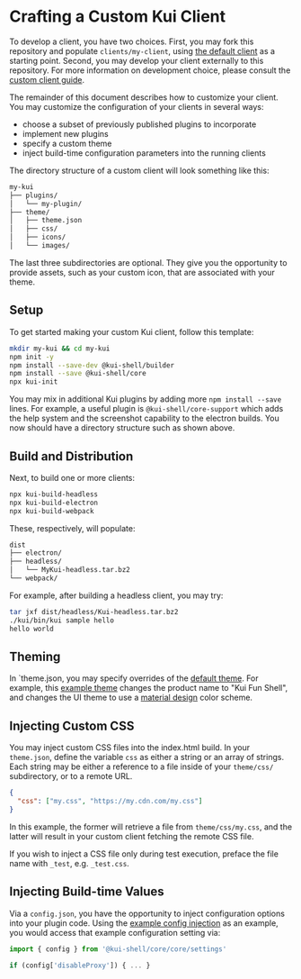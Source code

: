 # Crafting a Custom Kui Client

To develop a client, you have two choices. First, you may fork this
repository and populate `clients/my-client`, using [the default
client](../../clients/default) as a starting point. Second, you may
develop your client externally to this repository. For more
information on development choice, please consult the [custom client
guide](custom-clients.md).

The remainder of this document describes how to customize your client.
You may customize the configuration of your clients in several ways:

- choose a subset of previously published plugins to incorporate
- implement new plugins
- specify a custom theme
- inject build-time configuration parameters into the running clients

The directory structure of a custom client will look something like this:

```bash
my-kui
├── plugins/
│   └── my-plugin/
├── theme/
│   ├── theme.json
│   ├── css/
│   ├── icons/
│   └── images/
```

The last three subdirectories are optional. They give you the
opportunity to provide assets, such as your custom icon, that are
associated with your theme.

## Setup

To get started making your custom Kui client, follow this
template:

```bash
mkdir my-kui && cd my-kui
npm init -y
npm install --save-dev @kui-shell/builder
npm install --save @kui-shell/core
npx kui-init
```

You may mix in additional Kui plugins by adding more `npm install --save` lines. For example, a useful plugin is
`@kui-shell/core-support` which adds the help system and the
screenshot capability to the electron builds. You now should have a
directory structure such as shown above.

## Build and Distribution

Next, to build one or more clients:

```bash
npx kui-build-headless
npx kui-build-electron
npx kui-build-webpack
```

These, respectively, will populate:

```bash
dist
├── electron/
├── headless/
│   └── MyKui-headless.tar.bz2
└── webpack/
```

For example, after building a headless client, you may try:

```bash
tar jxf dist/headless/Kui-headless.tar.bz2
./kui/bin/kui sample hello
hello world
```

## Theming

In `theme.json, you may specify overrides of the [default
theme](../../clients/default/theme/theme.json). For example, this
[example
theme](../../packages/kui-builder/examples/build-configs/material-design/theme.json)
changes the product name to "Kui Fun Shell", and changes the UI
theme to use a [material design](https://material.io/) color
scheme.

## Injecting Custom CSS

You may inject custom CSS files into the index.html build. In your
`theme.json`, define the variable `css` as either a string or an array
of strings. Each string may be either a reference to a file inside of
your `theme/css/` subdirectory, or to a remote URL.

```json
{
  "css": ["my.css", "https://my.cdn.com/my.css"]
}
```

In this example, the former will retrieve a file from
`theme/css/my.css`, and the latter will result in your custom client
fetching the remote CSS file.

If you wish to inject a CSS file only during test execution, preface
the file name with `_test`, e.g. `_test.css`.

## Injecting Build-time Values

Via a `config.json`, you have the opportunity to inject
configuration options into your plugin code. Using the
[example config injection](../../packages/kui-builder/examples/build-configs/material-design/config.json) as an example,
you would access that example configuration setting via:

```typescript
import { config } from '@kui-shell/core/core/settings'

if (config['disableProxy']) { ... }
```
